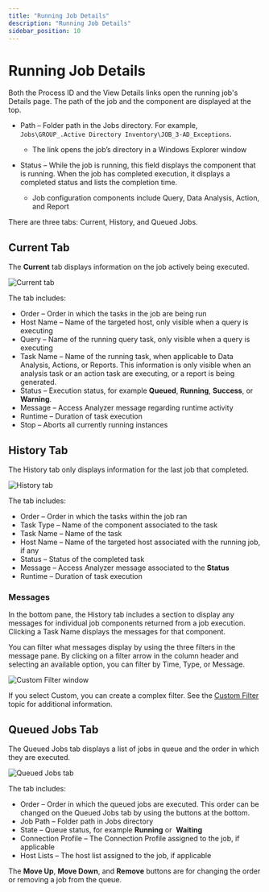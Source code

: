 ```yaml
---
title: "Running Job Details"
description: "Running Job Details"
sidebar_position: 10
---
```


# Running Job Details

Both the Process ID and the View Details links open the running job's Details page. The path of the
job and the component are displayed at the top.

- Path – Folder path in the Jobs directory. For example,
  `Jobs\GROUP_.Active Directory Inventory\JOB_3-AD_Exceptions`.

    - The link opens the job’s directory in a Windows Explorer window

- Status – While the job is running, this field displays the component that is running. When the job
  has completed execution, it displays a completed status and lists the completion time.

    - Job configuration components include Query, Data Analysis, Action, and Report

There are three tabs: Current, History, and Queued Jobs.

## Current Tab

The **Current** tab displays information on the job actively being executed.

![Current tab](/images/accessanalyzer/12.0/admin/runninginstances/jobdetailscurrent.webp)

The tab includes:

- Order – Order in which the tasks in the job are being run
- Host Name – Name of the targeted host, only visible when a query is executing
- Query – Name of the running query task, only visible when a query is executing
- Task Name – Name of the running task, when applicable to Data Analysis, Actions, or Reports. This
  information is only visible when an analysis task or an action task are executing, or a report is
  being generated.
- Status – Execution status, for example **Queued**, **Running**, **Success**, or **Warning**.
- Message – Access Analyzer message regarding runtime activity
- Runtime – Duration of task execution
- Stop – Aborts all currently running instances

## History Tab

The History tab only displays information for the last job that completed.

![History tab](/images/accessanalyzer/12.0/admin/runninginstances/jobdetailshistory.webp)

The tab includes:

- Order – Order in which the tasks within the job ran
- Task Type – Name of the component associated to the task
- Task Name – Name of the task
- Host Name – Name of the targeted host associated with the running job, if any
- Status – Status of the completed task
- Message – Access Analyzer message associated to the **Status**
- Runtime – Duration of task execution

### Messages

In the bottom pane, the History tab includes a section to display any messages for individual job
components returned from a job execution. Clicking a Task Name displays the messages for that
component.

You can filter what messages display by using the three filters in the message pane. By clicking on
a filter arrow in the column header and selecting an available option, you can filter by Time, Type,
or Message.

![Custom Filter window](/images/accessanalyzer/12.0/admin/runninginstances/jobdetailshistorycustomfilter.webp)

If you select Custom, you can create a complex filter. See the
[Custom Filter](/docs/accessanalyzer/12.0/admin/navigate/datagrid.md#custom-filter) topic for additional information.

## Queued Jobs Tab

The Queued Jobs tab displays a list of jobs in queue and the order in which they are executed.

![Queued Jobs tab](/images/accessanalyzer/12.0/admin/runninginstances/jobdetailsqueuedjobs.webp)

The tab includes:

- Order – Order in which the queued jobs are executed. This order can be changed on the Queued Jobs
  tab by using the buttons at the bottom.
- Job Path – Folder path in Jobs directory
- State – Queue status, for example **Running** or  **Waiting**
- Connection Profile – The Connection Profile assigned to the job, if applicable
- Host Lists – The host list assigned to the job, if applicable

The **Move Up**, **Move Down**, and **Remove** buttons are for changing the order or removing a job
from the queue.
